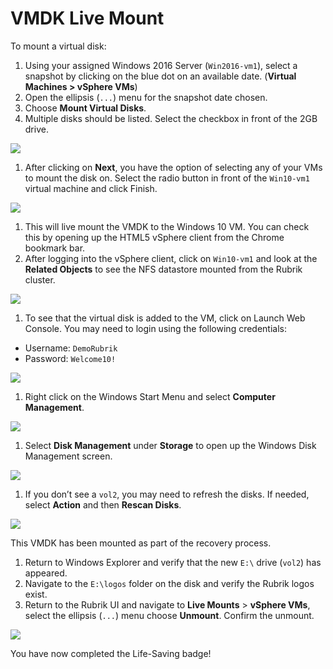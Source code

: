 # VMDK Live Mount

To mount a virtual disk:

1. Using your assigned Windows 2016 Server \(`Win2016-vm1`\), select a snapshot by clicking on the blue dot on an available date. \(**Virtual Machines &gt; vSphere VMs**\)
2. Open the ellipsis \(`...`\) menu for the snapshot date chosen.
3. Choose **Mount Virtual Disks**.
4. Multiple disks should be listed. Select the checkbox in front of the 2GB drive.

![](https://lh6.googleusercontent.com/1lrPyfhjGcHZav11fgr1xHVSw9pspwlZR18VdAOfgVQVbwd8mkKZnkJNe1Onao0lfZU8lM27chKRFX_KSxFW4Zw7hFdSRd2CPXgGz3nRjn903PYfcG_p_E0lufweexmfrW-lvgId)

1. After clicking on **Next**, you have the option of selecting any of your VMs to mount the disk on. Select the radio button in front of the `Win10-vm1` virtual machine and click Finish.

![](https://lh4.googleusercontent.com/juTmqpZYSCVup_ZoyU5j49vOxWCR_NNAlXmkyEh9dJPS57LJzbvdEn4jJh546BKAAlSR-7NPiNAjp4S-0VJe6W6hpY-9vomqDi190b169v5kYQM5Ztw5nDWXM3aCD4hFixVuV3gi)

1. This will live mount the VMDK to the Windows 10 VM. You can check this by opening up the HTML5 vSphere client from the Chrome bookmark bar.
2. After logging into the vSphere client, click on `Win10-vm1` and look at the **Related Objects** to see the NFS datastore mounted from the Rubrik cluster.

![](https://lh5.googleusercontent.com/EQPviiepLnqxJf7LaAF8iBu20HV8RT-CU-8zAc1UjbpYTfnvtpB9k8CTSu_pTD9Pbz9fjLg5vOMwcbdfV5oCGkJ1ZRuO6QGrn65wsS56SeGDHoHjvfjImACs8n8kLOSlSfD5g_uc)

1. To see that the virtual disk is added to the VM, click on Launch Web Console. You may need to login using the following credentials:

* Username: `DemoRubrik`
* Password: `Welcome10!`

![](https://lh5.googleusercontent.com/uxXbz4r_yaDNoaq-STW5zJDFvq7Tjk1uO5brsbKzQddx0uQtHfcYzRjuA0mvoV_afQxzLO1NWvA7NusZpOCOkz5fIcgyb7uiuBs0ZQVd8y8js5n9jldBEf1IoB59wk1AEbqQ18Gh)

1. Right click on the Windows Start Menu and select **Computer Management**.

![](https://lh5.googleusercontent.com/nUCgpXrOuzyQfTRYQUf549qlYeOEAB2448SjrZatatmOpZgB8qRfpzQ84DBZg6-T0kka52w-aAUDvVyeHkxgTtPAbQkS7MuW9dqen9Ch33Ju9q47qpF4yVdCeJoYZXrDHcmLoD2l)

1. Select **Disk Management** under **Storage** to open up the Windows Disk Management screen.

![](https://lh5.googleusercontent.com/Wk9MTodJDGT2Yh6IzPbrp0Q9w1F-50iXbJeeLUTP4iiPyE-7oSDJJv6V2PAv3a4LNQU3caZ8FZSXThH1pZw8n97h2UMHkLEkL2FA0JabvDTfi-g3u5j1YoYgQBiGLBEYPio9Yriy)

1. If you don’t see a `vol2`, you may need to refresh the disks. If needed, select **Action** and then **Rescan Disks**.

![](https://lh4.googleusercontent.com/QF6adyR-lIcU-TO6tgwsrZSS_S_JXdR76DWABW_drUgJTaNakZ838sPXwxCjx5-LQls3kS0m0A_m_1xbzIbEt5zj5dAbfLLRi9U3jcnuilJiJW8uJ9iZtWasB48FTR-5xyGjucej)

This VMDK has been mounted as part of the recovery process.

1. Return to Windows Explorer and verify that the new `E:\` drive \(`vol2`\) has appeared.
2. Navigate to the `E:\logos` folder on the disk and verify the Rubrik logos exist.
3. Return to the Rubrik UI and navigate to **Live Mounts** &gt; **vSphere VMs**, select the ellipsis \(`...`\) menu choose **Unmount**. Confirm the unmount.

![](https://lh3.googleusercontent.com/zJCP7LU-ZvhXrH3XP7dMPxQjhNDQSm6t7CIiSExyquuY_3mCuvFh8v7szSOu7TvCs9nMMmq-5M15lO_4XEpRzub7r_r14jSq-r7h3YzmecX4EAxX6uTFgSm_jw_-RvSYHJIeo0BX)

You have now completed the Life-Saving badge!

